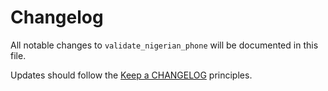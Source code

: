 # Changelog

All notable changes to `validate_nigerian_phone` will be documented in this file.

Updates should follow the [Keep a CHANGELOG](http://keepachangelog.com/) principles.

